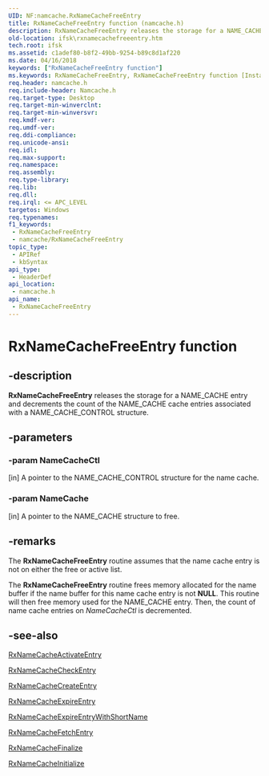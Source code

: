 ```yaml
---
UID: NF:namcache.RxNameCacheFreeEntry
title: RxNameCacheFreeEntry function (namcache.h)
description: RxNameCacheFreeEntry releases the storage for a NAME_CACHE entry and decrements the count of the NAME_CACHE cache entries associated with a NAME_CACHE_CONTROL structure.
old-location: ifsk\rxnamecachefreeentry.htm
tech.root: ifsk
ms.assetid: c1adef80-b8f2-49bb-9254-b89c8d1af220
ms.date: 04/16/2018
keywords: ["RxNameCacheFreeEntry function"]
ms.keywords: RxNameCacheFreeEntry, RxNameCacheFreeEntry function [Installable File System Drivers], ifsk.rxnamecachefreeentry, namcache/RxNameCacheFreeEntry, rxref_ca0b7c99-59df-4a51-b28b-4c369b451741.xml
req.header: namcache.h
req.include-header: Namcache.h
req.target-type: Desktop
req.target-min-winverclnt: 
req.target-min-winversvr: 
req.kmdf-ver: 
req.umdf-ver: 
req.ddi-compliance: 
req.unicode-ansi: 
req.idl: 
req.max-support: 
req.namespace: 
req.assembly: 
req.type-library: 
req.lib: 
req.dll: 
req.irql: <= APC_LEVEL
targetos: Windows
req.typenames: 
f1_keywords:
 - RxNameCacheFreeEntry
 - namcache/RxNameCacheFreeEntry
topic_type:
 - APIRef
 - kbSyntax
api_type:
 - HeaderDef
api_location:
 - namcache.h
api_name:
 - RxNameCacheFreeEntry
---
```


# RxNameCacheFreeEntry function


## -description

<b>RxNameCacheFreeEntry</b> releases the storage for a NAME_CACHE entry and decrements the count of the NAME_CACHE cache entries associated with a NAME_CACHE_CONTROL structure.

## -parameters

### -param NameCacheCtl 

[in]
A pointer to the NAME_CACHE_CONTROL structure for the name cache.

### -param NameCache 

[in]
A pointer to the NAME_CACHE structure to free.

## -remarks

The <b>RxNameCacheFreeEntry</b> routine assumes that the name cache entry is not on either the free or active list.

The <b>RxNameCacheFreeEntry</b> routine frees memory allocated for the name buffer if the name buffer for this name cache entry is not <b>NULL</b>. This routine will then free memory used for the NAME_CACHE entry. Then, the count of name cache entries on <i>NameCacheCtl</i> is decremented.

## -see-also

<a href="https://docs.microsoft.com/windows-hardware/drivers/ddi/namcache/nf-namcache-rxnamecacheactivateentry">RxNameCacheActivateEntry</a>



<a href="https://docs.microsoft.com/windows-hardware/drivers/ddi/namcache/nf-namcache-rxnamecachecheckentry">RxNameCacheCheckEntry</a>



<a href="https://docs.microsoft.com/windows-hardware/drivers/ddi/namcache/nf-namcache-rxnamecachecreateentry">RxNameCacheCreateEntry</a>



<a href="https://docs.microsoft.com/windows-hardware/drivers/ddi/namcache/nf-namcache-rxnamecacheexpireentry">RxNameCacheExpireEntry</a>



<a href="https://docs.microsoft.com/windows-hardware/drivers/ddi/namcache/nf-namcache-rxnamecacheexpireentrywithshortname">RxNameCacheExpireEntryWithShortName</a>



<a href="https://docs.microsoft.com/windows-hardware/drivers/ddi/namcache/nf-namcache-rxnamecachefetchentry">RxNameCacheFetchEntry</a>



<a href="https://docs.microsoft.com/windows-hardware/drivers/ddi/namcache/nf-namcache-rxnamecachefinalize">RxNameCacheFinalize</a>



<a href="https://docs.microsoft.com/windows-hardware/drivers/ddi/namcache/nf-namcache-rxnamecacheinitialize">RxNameCacheInitialize</a>

